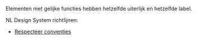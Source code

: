 <!-- @license CC0-1.0 -->

Elementen met gelijke functies hebben hetzelfde uiterlijk en hetzelfde label.

NL Design System richtlijnen:

- [Respecteer conventies](/richtlijnen/stijl/iconen/respecteer-conventies)
